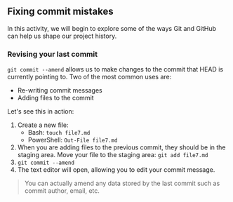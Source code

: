 ## Fixing commit mistakes

In this activity, we will begin to explore some of the ways Git and GitHub can help us shape our project history.

### Revising your last commit

`git commit --amend` allows us to make changes to the commit that HEAD is currently pointing to. Two of the most common uses are:

- Re-writing commit messages
- Adding files to the commit

Let's see this in action:

1. Create a new file:
   - Bash: `touch file7.md`
   - PowerShell: `Out-File file7.md`
1. When you are adding files to the previous commit, they should be in the staging area. Move your file to the staging area: `git add file7.md`
1. `git commit --amend`
1. The text editor will open, allowing you to edit your commit message.

>You can actually amend any data stored by the last commit such as commit author, email, etc.
